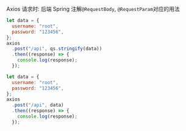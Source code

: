 Axios 请求时: 后端 Spring 注解`@RequestBody`, `@RequestParam`对应的用法
```javascript
let data = {
  username: "root",
  password: "123456",
};
axios
  .post("/api", qs.stringify(data))
  .then((response) => {
    console.log(response);
  });
```

```javascript
let data = {
  username: "root",
  password: "123456",
};
axios
  .post("/api", data)
  .then((response) => {
    console.log(response);
  });
```

